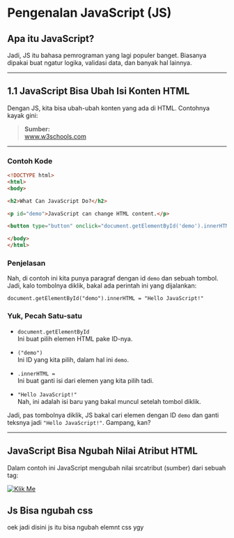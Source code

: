 # Pengenalan JavaScript (JS)

## Apa itu JavaScript?

Jadi, JS itu bahasa pemrograman yang lagi populer banget. Biasanya dipakai buat ngatur logika, validasi data, dan banyak hal lainnya.

---

## 1.1 JavaScript Bisa Ubah Isi Konten HTML

Dengan JS, kita bisa ubah-ubah konten yang ada di HTML. Contohnya kayak gini:

> **Sumber:**  
> www.w3schools.com

---

### Contoh Kode

```html
<!DOCTYPE html>
<html>
<body>

<h2>What Can JavaScript Do?</h2>

<p id="demo">JavaScript can change HTML content.</p>

<button type="button" onclick="document.getElementById('demo').innerHTML = 'Hello JavaScript!'">Click Me!</button>

</body>
</html>
```

### Penjelasan

Nah, di contoh ini kita punya paragraf dengan id `demo` dan sebuah tombol. Jadi, kalo tombolnya diklik, bakal ada perintah ini yang dijalankan:

`document.getElementById("demo").innerHTML = "Hello JavaScript!"`

### Yuk, Pecah Satu-satu

- `document.getElementById`  
  Ini buat pilih elemen HTML pake ID-nya.

- `("demo")`  
  Ini ID yang kita pilih, dalam hal ini `demo`.

- `.innerHTML =`  
  Ini buat ganti isi dari elemen yang kita pilih tadi.

- `"Hello JavaScript!"`  
  Nah, ini adalah isi baru yang bakal muncul setelah tombol diklik.

Jadi, pas tombolnya diklik, JS bakal cari elemen dengan ID `demo` dan ganti teksnya jadi `"Hello JavaScript!"`. Gampang, kan?

---

## JavaScript Bisa Ngubah Nilai Atribut HTML

Dalam contoh ini JavaScript mengubah nilai srcatribut (sumber) dari sebuah <img>tag:

[![Klik Me](https://img.shields.io/badge/Klik%20Me-Go%20To%20simulation-white?labelColor=5A7D7C&style=for-the-badge&link=https://github.com/ridwan-arch-v/MyRoadmap/tree/main/src/ilustration/introduce_atribut_changes.html)](https://github.com/ridwan-arch-v/MyRoadmap/tree/main/src/ilustration/introduce_atribut_changes.html)

## Js Bisa ngubah css

oek jadi disini js itu bisa ngubah elemnt css ygy
